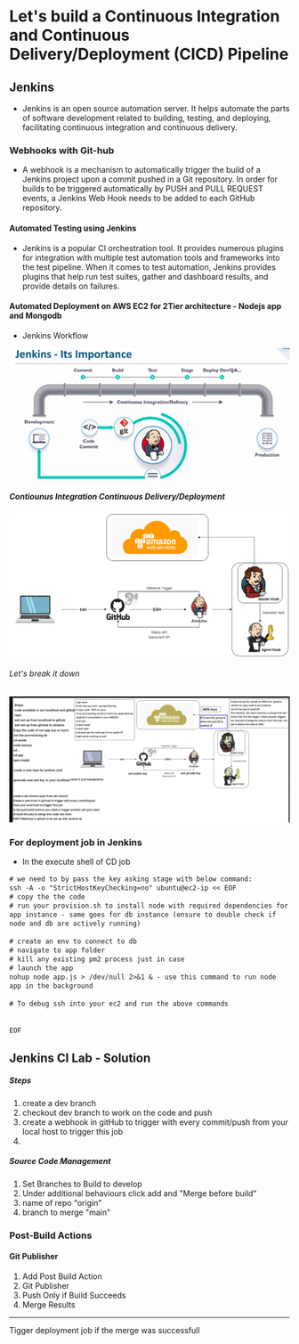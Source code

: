 # Let's build a Continuous Integration and Continuous Delivery/Deployment (CICD) Pipeline
## Jenkins
- Jenkins is an open source automation server. It helps automate the parts of software development related to building, testing, and deploying, facilitating continuous integration and continuous delivery.

### Webhooks with Git-hub
- A webhook is a mechanism to automatically trigger the build of a Jenkins project upon a commit pushed in a Git repository. In order for builds to be triggered automatically by PUSH and PULL REQUEST events, a Jenkins Web Hook needs to be added to each GitHub repository.
   
#### Automated Testing using Jenkins
- Jenkins is a popular CI orchestration tool. It provides numerous plugins for integration with multiple test automation tools and frameworks into the test pipeline. When it comes to test automation, Jenkins provides plugins that help run test suites, gather and dashboard results, and provide details on failures.
  
#### Automated Deployment on AWS EC2 for 2Tier architecture - Nodejs app and Mongodb  

- Jenkins Workflow
  
![](images/jenkins.png)

##### Contiounus Integration Continuous Delivery/Deployment 
![](images/CICD.png)

###### Let's break it down 
  ![](images/cicd_jenkins.png)

### For deployment job in Jenkins
- In the execute shell of CD job

```
# we need to by pass the key asking stage with below command:
ssh -A -o "StrictHostKeyChecking=no" ubuntu@ec2-ip << EOF	
# copy the the code
# run your provision.sh to install node with required dependencies for app instance - same goes for db instance (ensure to double check if node and db are actively running)

# create an env to connect to db
# navigate to app folder
# kill any existing pm2 process just in case
# launch the app
nohup node app.js > /dev/null 2>&1 & - use this command to run node app in the background

# To debug ssh into your ec2 and run the above commands
    

EOF
```
## Jenkins CI Lab - Solution

##### Steps
1. create a dev branch
2. checkout dev branch to work on the code and push
3. create a webhook in gitHub to trigger with every commit/push from your local host to trigger this job
4. 
##### Source Code Management

1. Set Branches to Build to develop
2. Under additional behaviours click add and "Merge before build"
3. name of repo "origin"
4. branch to merge "main"

### Post-Build Actions

#### Git Publisher

1. Add Post Build Action
2. Git Publisher
3. Push Only if Build Succeeds
4. Merge Results

--- 
Tigger deployment job if the merge was successfull
